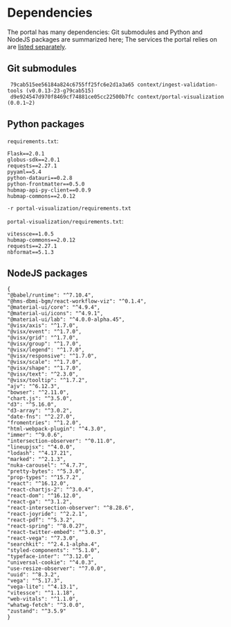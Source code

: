 # Dependencies

The portal has many dependencies:
Git submodules and Python and NodeJS packages are summarized here;
The services the portal relies on are [listed separately](/services).

## Git submodules

```
 79cab515ee56184a824c6755ff25fc6e2d1a3a65 context/ingest-validation-tools (v0.0.13-23-g79cab515)
 d9e924547d970f8469cf74881ce05cc22500b7fc context/portal-visualization (0.0.1~2)
```

## Python packages

`requirements.txt`:
```
Flask==2.0.1
globus-sdk==2.0.1
requests==2.27.1
pyyaml==5.4
python-datauri==0.2.8
python-frontmatter==0.5.0
hubmap-api-py-client==0.0.9
hubmap-commons==2.0.12

-r portal-visualization/requirements.txt
```

`portal-visualization/requirements.txt`:
```
vitessce==1.0.5
hubmap-commons==2.0.12
requests==2.27.1
nbformat==5.1.3
```

## NodeJS packages

```
{
"@babel/runtime": "^7.10.4",
"@hms-dbmi-bgm/react-workflow-viz": "^0.1.4",
"@material-ui/core": "^4.9.4",
"@material-ui/icons": "^4.9.1",
"@material-ui/lab": "^4.0.0-alpha.45",
"@visx/axis": "^1.7.0",
"@visx/event": "^1.7.0",
"@visx/grid": "^1.7.0",
"@visx/group": "^1.7.0",
"@visx/legend": "^1.7.0",
"@visx/responsive": "^1.7.0",
"@visx/scale": "^1.7.0",
"@visx/shape": "^1.7.0",
"@visx/text": "^2.3.0",
"@visx/tooltip": "^1.7.2",
"ajv": "^6.12.3",
"bowser": "^2.11.0",
"chart.js": "^3.5.0",
"d3": "^5.16.0",
"d3-array": "^3.0.2",
"date-fns": "^2.27.0",
"fromentries": "^1.2.0",
"html-webpack-plugin": "^4.3.0",
"immer": "^9.0.6",
"intersection-observer": "^0.11.0",
"lineupjsx": "^4.0.0",
"lodash": "^4.17.21",
"marked": "^2.1.3",
"nuka-carousel": "^4.7.7",
"pretty-bytes": "^5.3.0",
"prop-types": "^15.7.2",
"react": "^16.12.0",
"react-chartjs-2": "^3.0.4",
"react-dom": "^16.12.0",
"react-ga": "^3.1.2",
"react-intersection-observer": "^8.28.6",
"react-joyride": "^2.2.1",
"react-pdf": "^5.3.2",
"react-spring": "^8.0.27",
"react-twitter-embed": "^3.0.3",
"react-vega": "^7.3.0",
"searchkit": "^2.4.1-alpha.4",
"styled-components": "^5.1.0",
"typeface-inter": "^3.12.0",
"universal-cookie": "^4.0.3",
"use-resize-observer": "^7.0.0",
"uuid": "^8.3.2",
"vega": "^5.17.3",
"vega-lite": "^4.13.1",
"vitessce": "^1.1.18",
"web-vitals": "^1.1.0",
"whatwg-fetch": "^3.0.0",
"zustand": "^3.5.9"
}
```
